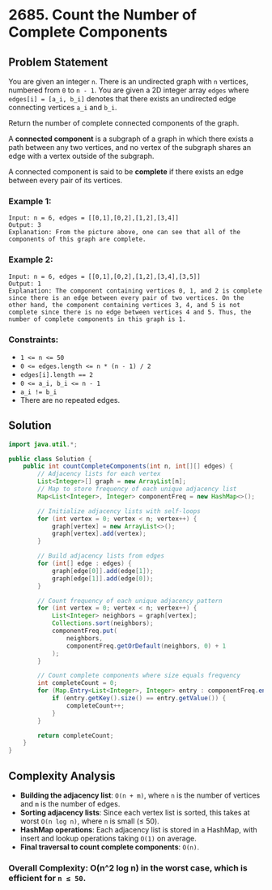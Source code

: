 # 2685. Count the Number of Complete Components

## Problem Statement

You are given an integer `n`. There is an undirected graph with `n` vertices, numbered from `0` to `n - 1`. You are given a 2D integer array `edges` where `edges[i] = [a_i, b_i]` denotes that there exists an undirected edge connecting vertices `a_i` and `b_i`.

Return the number of complete connected components of the graph.

A **connected component** is a subgraph of a graph in which there exists a path between any two vertices, and no vertex of the subgraph shares an edge with a vertex outside of the subgraph.

A connected component is said to be **complete** if there exists an edge between every pair of its vertices.

### Example 1:

```
Input: n = 6, edges = [[0,1],[0,2],[1,2],[3,4]]
Output: 3
Explanation: From the picture above, one can see that all of the components of this graph are complete.
```

### Example 2:

```
Input: n = 6, edges = [[0,1],[0,2],[1,2],[3,4],[3,5]]
Output: 1
Explanation: The component containing vertices 0, 1, and 2 is complete since there is an edge between every pair of two vertices. On the other hand, the component containing vertices 3, 4, and 5 is not complete since there is no edge between vertices 4 and 5. Thus, the number of complete components in this graph is 1.
```

### Constraints:
- `1 <= n <= 50`
- `0 <= edges.length <= n * (n - 1) / 2`
- `edges[i].length == 2`
- `0 <= a_i, b_i <= n - 1`
- `a_i != b_i`
- There are no repeated edges.

## Solution

```java
import java.util.*;

public class Solution {
    public int countCompleteComponents(int n, int[][] edges) {
        // Adjacency lists for each vertex
        List<Integer>[] graph = new ArrayList[n];
        // Map to store frequency of each unique adjacency list
        Map<List<Integer>, Integer> componentFreq = new HashMap<>();

        // Initialize adjacency lists with self-loops
        for (int vertex = 0; vertex < n; vertex++) {
            graph[vertex] = new ArrayList<>();
            graph[vertex].add(vertex);
        }

        // Build adjacency lists from edges
        for (int[] edge : edges) {
            graph[edge[0]].add(edge[1]);
            graph[edge[1]].add(edge[0]);
        }

        // Count frequency of each unique adjacency pattern
        for (int vertex = 0; vertex < n; vertex++) {
            List<Integer> neighbors = graph[vertex];
            Collections.sort(neighbors);
            componentFreq.put(
                neighbors,
                componentFreq.getOrDefault(neighbors, 0) + 1
            );
        }

        // Count complete components where size equals frequency
        int completeCount = 0;
        for (Map.Entry<List<Integer>, Integer> entry : componentFreq.entrySet()) {
            if (entry.getKey().size() == entry.getValue()) {
                completeCount++;
            }
        }

        return completeCount;
    }
}
```

## Complexity Analysis

- **Building the adjacency list**: `O(n + m)`, where `n` is the number of vertices and `m` is the number of edges.
- **Sorting adjacency lists**: Since each vertex list is sorted, this takes at worst `O(n log n)`, where `n` is small (≤ 50).
- **HashMap operations**: Each adjacency list is stored in a HashMap, with insert and lookup operations taking `O(1)` on average.
- **Final traversal to count complete components**: `O(n)`.

### Overall Complexity: **O(n^2 log n)** in the worst case, which is efficient for `n ≤ 50`.

